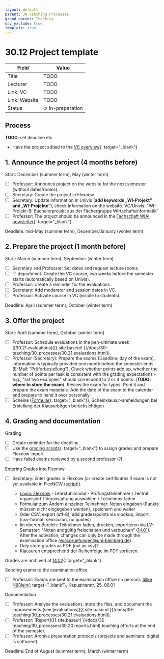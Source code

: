 ```yaml
---
layout: default
parent: 30 Teaching Processes
grand_parent: Teaching
nav_exclude: true
template: true
---
```


# 30.12 Project template

Field | Value
--- | ---
Title | TODO
Lecturer | TODO
Link: VC | TODO
Link: Website | TODO
Status | ⟳ in-preparation


## Process

**TODO**: set deadline etc.

- Have the project added to the [VC overview](https://vc.uni-bamberg.de/course/view.php?id=24052){: target="_blank"}

## 1. Announce the project (4 months before)
 
Start: December (summer term), May (winter term)

- [ ] Professor: Announce project on the website for the next semester (without dates/rooms).
- [ ] Secretary: Create the project in Flexnow.
- [ ] Secretary: Update information in Univis (**add keywords „WI-Projekt“ and „WI-Projekte“**), check information on the website. VC/Univis: "WI-Projekt-B: Bachelorprojekt aus der Fächergruppe Wirtschaftsinformatik"
- [ ] Professor: The project should be announced in the [Fachschaft WIAI newsletter](https://vc.uni-bamberg.de/course/view.php?id=284){: target="_blank"}

Deadline: mid-May (summer term), December/January (winter term)

## 2. Prepare the project (1 month before)

Start: March (summer term), September (winter term)

- [ ] Secretary and Professor: Set dates and request lecture rooms.
- [ ] IT department: Create the VC course, two weeks before the semester starts (automatically based on Univis).
- [ ] Professor: Create a reminder for the evaluations.
- [ ] Secretary: Add moderator and session dates in VC.
- [ ] Professor: Activate course in VC (visible to students).

Deadline: April (summer term), October (winter term)

## 3. Offer the project

Start: April (summer term), October (winter term)

- [ ] Professor: Schedule evaluations in the pen-ultimate week ([30.21.evaluations]({{ site.baseurl }}/docs/30-teaching/30_processes/30.21.evaluations.html)).
- [ ] Professor (Secretary): Prepare the exams (Deadline: day of the exam), information is typically provided one month before the semester ends (E-Mail: "Prüferbestellung"). Check whether points add up, whether the number of points per task is consistent with the grading expectations - e.g., "list two examples" should correspond to 2 or 4 points. (**TODO: where to store the exam**). Review the exam for typos. Print it and prepare the exam materials. Add the date of the exam to the calendar and prepare to hand it over personally.
- [ ] Scheine ([Formular](https://www.uni-bamberg.de/ism/studium/anmeldung-scheinklausur/){: target="_blank"}), Scheinklausur-anmeldungen bei Erstellung der Klausurbögen berücksichtigen

## 4. Grading and documentation

Grading

- [ ] Create reminder for the deadline.
- [ ] Use the [grading scripts](https://github.com/digital-work-lab/handbook/tree/main/src/grading){: target="_blank"} to assign grades and prepare Flexnow import
- [ ] Have failed exams reviewed by a second professor (?)

Entering Grades into Flexnow

- [ ] Secretary: Enter grades in Flexnow (or create certificates if exam is not yet available in FlexNOW ([script](https://github.com/digital-work-lab/handbook/tree/main/src/scheine))).

    - [Login: Flexnow](https://fn2web.zuv.uni-bamberg.de/FN2AUTH/FN2AuthServlet?op=Login) - Lehrstuhlmodul - Prüfungsteilnehmer / zentral organisiert / Veranstaltung auswählen / Teilnehmer laden
    - Formular zum Ändern einzelner Teilnehmer: Noten eingeben (Punkte müssen nicht eingegeben werden), speichern und weiter
    - Oder CSV: export (utf-8), add grades/points via vlookup, import (csv-format: semicolon, no quotes)
    - Im oberen Bereich: Teilnehmer laden, drucken, exportieren via LV-Semester:
    "Noten endgültig freischalten und verbuchen" ([14.01](https://nc-2272638881871040784.nextcloud-ionos.com/index.php/apps/files/?dir=/10-lab/14_grades/01_lectures&fileid=71)). After the activation, changes can only be made through the examination office (wiai.pruefungen@uni-bamberg.de)
    - Only store grades as PDF (not as csv)?
    - Klausuren entsprechend der Reihenfolge im PDF sortieren.

Grades are archived at [14.02](https://nc-2272638881871040784.nextcloud-ionos.com/index.php/apps/files/?dir=/10-lab/14_grades/02_projects&fileid=69){: target="_blank"}.

Sending exams to the examination office

- [ ] Professor: Exams are sent to the examination office (in person): [Silke Nüßlein](https://univis.uni-bamberg.de/prg?search=persons&show=info&department=322130&fullname=Silke+Nue%C3%9Flein){: target="_blank"}, Kapuzinerstr. 25, 00.01

Documentation

- [ ] Professor: Analyse the evaluations, store the files, and document the improvements (see [evaluations]({{ site.baseurl }}/docs/30-teaching/30_processes/30.21.evaluations.html)).
- [ ] Professor: [Report]({{ site.baseurl }}/docs/30-teaching/30_processes/30.20.reports.html) teaching efforts at the end of the semester.
- [ ] Professor: Archive presentation protocols (projects and seminars: digital is sufficient).

Deadline: End of August (summer term), March (winter term)
